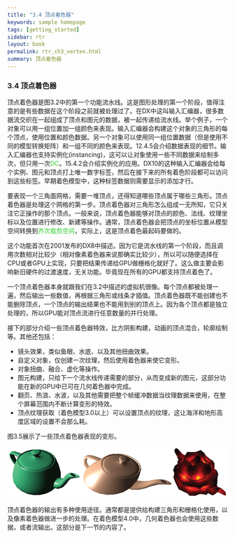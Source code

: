 ```yaml
---
title: "3.4 顶点着色器"
keywords: sample homepage
tags: [getting_started]
sidebar: rtr
layout: book
permalink: rtr_ch3_vertex.html
summary: 顶点着色器
---
```


### 3.4 顶点着色器
顶点着色器是图3.2中的第一个功能流水线。这是图形处理的第一个阶段，值得注意的是有些数据在这个阶段之前就被处理过了。在DX中这叫输入汇编器，很多数据流交织在一起组成了顶点和图元的数据，被一起传递给流水线。举个例子，一个对象可以用一组位置加一组颜色来表现。输入汇编器会构建这个对象的三角形的每个顶点，使用位置和颜色数据。另一个对象可以使用同一组位置数据（但是使用不同的模型转换矩阵）和一组不同的颜色来表现。12.4.5会介绍数据表现的细节。输入汇编器也支持实例化(instancing)，这可以让对象使用一些不同数据来绘制多次，但只用一次<font color="limegreen">DC</font>。15.4.2会介绍实例化的应用。DX10的这种输入汇编器会给每个实例、图元和顶点打上唯一数字标签，然后在接下来的所有着色阶段都可以访问到这些标签。早期着色模型中，这种标签数据则需要显示的添加才行。

要表现一个三角面网格，需要一堆顶点，还得知道哪些顶点属于哪些三角形。顶点着色器是处理这个网格的第一步。顶点着色器对三角形怎么组成一无所知，它只关注它正操作的那个顶点。一般来说，顶点着色器能够对顶点的颜色、法线、纹理坐标以及位置进行修改、新建等操作。通常，顶点着色器会把顶点的坐标位置从模型空间转换到<font color="limegreen">齐次裁剪空间</font>，实际上，这是顶点着色最起码要做的。

这个功能首次在2001发布的DX8中描述。因为它是流水线的第一个阶段，而且调用次数相对比较少（相对像素着色器来说那确实比较少），所以可以随便选择在CPU或者GPU上实现，只要把结果传递给GPU做栅格化就好了。这么做主要会影响新旧硬件的过渡速度，无关功能。毕竟现在所有的GPU都支持顶点着色了。

一个顶点着色器本身就跟我们在3.2中描述的虚拟机很像。每个顶点都被处理一遍，然后输出一些数值，再根据三角形或线条才插值。顶点着色器既不能创建也不能删除顶点，一个顶点的输出结果也不能用到别的顶点上。因为各个顶点都是独立处理的，所以GPU能对顶点流进行任意数量的并行处理。

接下的部分介绍一些顶点着色器特效，比方阴影构建，动画的顶点混合，轮廓绘制等。其他还包括：

* 镜头效果，类似鱼眼、水底、以及其他扭曲效果。
* 自定义对象，仅创建一次纹理，然后使用着色器来使它变形。
* 对象扭曲、融合、虚化等操作。
* 图元构建，只给下一个流水线传递需要的部分，从而变成新的图元，这部分功能在新的GPU中已可在几何着色器中完成。
* 翻页、热浪、水波，以及其他需要把整个帧缓冲数据当纹理数据来使用，在整个屏幕范围内不断计算变形的特效。
* 顶点纹理获取（着色模型3.0以上）可以设置顶点的纹理，这让海洋和地形高度区域的设置不会那么耗。

图3.5展示了一些顶点着色器表现的变形。

![图](/images/RTR3.03.05.png)

顶点着色器的输出有多种使用途径。通常都是提供给构建三角形和栅格化使用，以及像素着色器做进一步的处理。在着色模型4.0中，几何着色器也会使用这些数据，或者流输出。这部分是下一节的内容了。
